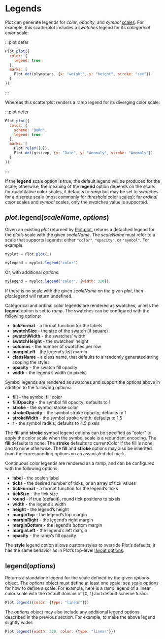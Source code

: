 <script setup>

import * as Plot from "@observablehq/plot";
import * as d3 from "d3";
import {shallowRef, onMounted} from "vue";

const olympians = shallowRef([
  {weight: 31, height: 1.21, sex: "female"},
  {weight: 170, height: 2.21, sex: "male"}
]);

const gistemp = shallowRef([
  {Date: new Date("1880-01-01"), Anomaly: -0.78},
  {Date: new Date("2016-12-01"), Anomaly: 1.35}
]);

onMounted(() => {
  d3.csv("../data/athletes.csv", d3.autoType).then((data) => (olympians.value = data));
  d3.csv("../data/gistemp.csv", d3.autoType).then((data) => (gistemp.value = data));
});

</script>

# Legends

Plot can generate legends for *color*, *opacity*, and *symbol* [scales](./scales.md). For example, this scatterplot includes a *swatches* legend for its *categorical* *color* scale:

:::plot defer
```js
Plot.plot({
  color: {
    legend: true
  },
  marks: [
    Plot.dot(olympians, {x: "weight", y: "height", stroke: "sex"})
  ]
})
```
:::

Whereas this scatterplot renders a ramp legend for its diverging color scale:

:::plot defer
```js
Plot.plot({
  color: {
    scheme: "BuRd",
    legend: true
  },
  marks: [
    Plot.ruleY([0]),
    Plot.dot(gistemp, {x: "Date", y: "Anomaly", stroke: "Anomaly"})
  ]
})
```
:::

If the **legend** scale option is true, the default legend will be produced for the scale; otherwise, the meaning of the **legend** option depends on the scale: for quantitative color scales, it defaults to *ramp* but may be set to *swatches* for a discrete scale (most commonly for *threshold* color scales); for *ordinal* *color* scales and *symbol* scales, only the *swatches* value is supported.

<!-- TODO Describe the color and opacity options, and demo the symbol legend with a redundant color encoding. -->

## *plot*.legend(*scaleName*, *options*)

Given an existing *plot* returned by [Plot.plot](./plots.md), returns a detached legend for the *plot*’s scale with the given *scaleName*. The *scaleName* must refer to a scale that supports legends: either `"color"`, `"opacity"`, or `"symbol"`. For example:

```js
myplot = Plot.plot(…)
```
```js
mylegend = myplot.legend("color")
```

Or, with additional *options*:

```js
mylegend = myplot.legend("color", {width: 320})
```

If there is no scale with the given *scaleName* on the given *plot*, then *plot*.legend will return undefined.

Categorical and ordinal color legends are rendered as swatches, unless the **legend** option is set to *ramp*. The swatches can be configured with the following options:

* **tickFormat** - a format function for the labels
* **swatchSize** - the size of the swatch (if square)
* **swatchWidth** - the swatches’ width
* **swatchHeight** - the swatches’ height
* **columns** - the number of swatches per row
* **marginLeft** - the legend’s left margin
* **className** - a class name, that defaults to a randomly generated string scoping the styles
* **opacity** - the swatch fill opacity
* **width** - the legend’s width (in pixels)

Symbol legends are rendered as swatches and support the options above in addition to the following options:

* **fill** - the symbol fill color
* **fillOpacity** - the symbol fill opacity; defaults to 1
* **stroke** - the symbol stroke color
* **strokeOpacity** - the symbol stroke opacity; defaults to 1
* **strokeWidth** - the symbol stroke width; defaults to 1.5
* **r** - the symbol radius; defaults to 4.5 pixels

The **fill** and **stroke** symbol legend options can be specified as “color” to apply the color scale when the symbol scale is a redundant encoding. The **fill** defaults to none. The **stroke** defaults to currentColor if the fill is none, and to none otherwise. The **fill** and **stroke** options may also be inherited from the corresponding options on an associated dot mark.

Continuous color legends are rendered as a ramp, and can be configured with the following options:

* **label** - the scale’s label
* **ticks** - the desired number of ticks, or an array of tick values
* **tickFormat** - a format function for the legend’s ticks
* **tickSize** - the tick size
* **round** - if true (default), round tick positions to pixels
* **width** - the legend’s width
* **height** - the legend’s height
* **marginTop** - the legend’s top margin
* **marginRight** - the legend’s right margin
* **marginBottom** - the legend’s bottom margin
* **marginLeft** - the legend’s left margin
* **opacity** - the ramp’s fill opacity

The **style** legend option allows custom styles to override Plot’s defaults; it has the same behavior as in Plot’s top-level [layout options](./plots.md#layout).

## legend(*options*)

Returns a standalone legend for the scale defined by the given *options* object. The *options* object must define at least one scale; see [scale options](./scales.md) for how to define a scale. For example, here is a ramp legend of a linear color scale with the default domain of [0, 1] and default scheme *turbo*:

<PlotRender :options='{color: {type: "linear"}}' defer method="legend" />

```js
Plot.legend({color: {type: "linear"}})
```

The *options* object may also include any additional legend options described in the previous section. For example, to make the above legend slightly wider:

<PlotRender :options='{width: 320, color: {type: "linear"}}' defer method="legend" />

```js
Plot.legend({width: 320, color: {type: "linear"}})
```
